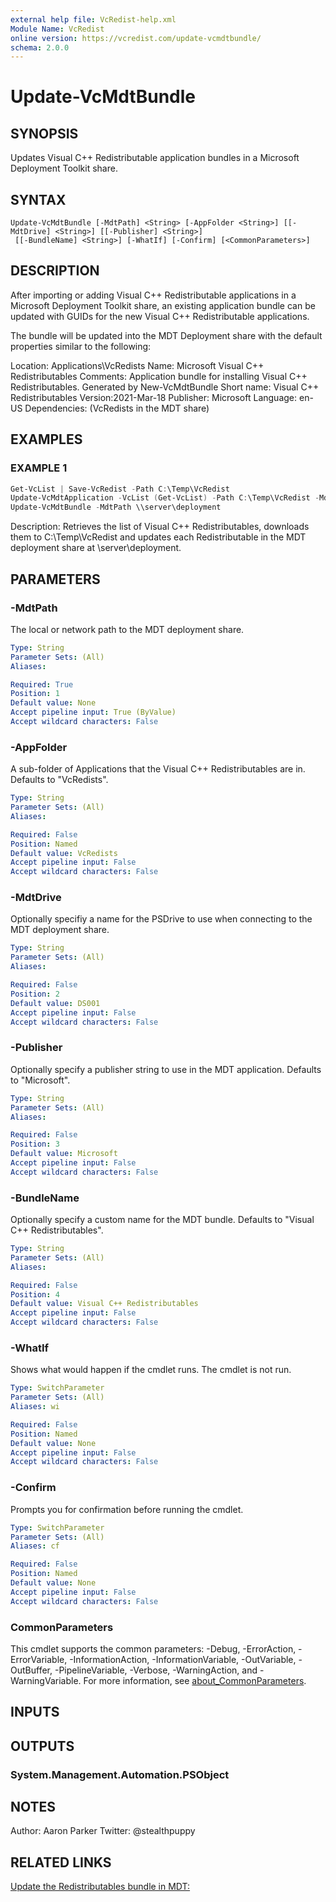 ```yaml
---
external help file: VcRedist-help.xml
Module Name: VcRedist
online version: https://vcredist.com/update-vcmdtbundle/
schema: 2.0.0
---
```


# Update-VcMdtBundle

## SYNOPSIS

Updates Visual C++ Redistributable application bundles in a Microsoft Deployment Toolkit share.

## SYNTAX

```
Update-VcMdtBundle [-MdtPath] <String> [-AppFolder <String>] [[-MdtDrive] <String>] [[-Publisher] <String>]
 [[-BundleName] <String>] [-WhatIf] [-Confirm] [<CommonParameters>]
```

## DESCRIPTION

After importing or adding Visual C++ Redistributable applications in a Microsoft Deployment Toolkit share, an existing application bundle can be updated with GUIDs for the new Visual C++ Redistributable applications.

The bundle will be updated into the MDT Deployment share with the default properties similar to the following:

Location: Applications\VcRedists
Name: Microsoft Visual C++ Redistributables
Comments: Application bundle for installing Visual C++ Redistributables. Generated by New-VcMdtBundle
Short name: Visual C++ Redistributables
Version:2021-Mar-18
Publisher: Microsoft
Language: en-US
Dependencies: (VcRedists in the MDT share)

## EXAMPLES

### EXAMPLE 1

```powershell
Get-VcList | Save-VcRedist -Path C:\Temp\VcRedist
Update-VcMdtApplication -VcList (Get-VcList) -Path C:\Temp\VcRedist -MdtPath \\server\deployment
Update-VcMdtBundle -MdtPath \\server\deployment
```

Description:
Retrieves the list of Visual C++ Redistributables, downloads them to C:\Temp\VcRedist and updates each Redistributable in the MDT deployment share at \\server\deployment.

## PARAMETERS

### -MdtPath

The local or network path to the MDT deployment share.

```yaml
Type: String
Parameter Sets: (All)
Aliases:

Required: True
Position: 1
Default value: None
Accept pipeline input: True (ByValue)
Accept wildcard characters: False
```

### -AppFolder

A sub-folder of Applications that the Visual C++ Redistributables are in.
Defaults to "VcRedists".

```yaml
Type: String
Parameter Sets: (All)
Aliases:

Required: False
Position: Named
Default value: VcRedists
Accept pipeline input: False
Accept wildcard characters: False
```

### -MdtDrive

Optionally specifiy a name for the PSDrive to use when connecting to the MDT deployment share.

```yaml
Type: String
Parameter Sets: (All)
Aliases:

Required: False
Position: 2
Default value: DS001
Accept pipeline input: False
Accept wildcard characters: False
```

### -Publisher

Optionally specify a publisher string to use in the MDT application.
Defaults to "Microsoft".

```yaml
Type: String
Parameter Sets: (All)
Aliases:

Required: False
Position: 3
Default value: Microsoft
Accept pipeline input: False
Accept wildcard characters: False
```

### -BundleName

Optionally specify a custom name for the MDT bundle.
Defaults to "Visual C++ Redistributables".

```yaml
Type: String
Parameter Sets: (All)
Aliases:

Required: False
Position: 4
Default value: Visual C++ Redistributables
Accept pipeline input: False
Accept wildcard characters: False
```

### -WhatIf

Shows what would happen if the cmdlet runs.
The cmdlet is not run.

```yaml
Type: SwitchParameter
Parameter Sets: (All)
Aliases: wi

Required: False
Position: Named
Default value: None
Accept pipeline input: False
Accept wildcard characters: False
```

### -Confirm

Prompts you for confirmation before running the cmdlet.

```yaml
Type: SwitchParameter
Parameter Sets: (All)
Aliases: cf

Required: False
Position: Named
Default value: None
Accept pipeline input: False
Accept wildcard characters: False
```

### CommonParameters

This cmdlet supports the common parameters: -Debug, -ErrorAction, -ErrorVariable, -InformationAction, -InformationVariable, -OutVariable, -OutBuffer, -PipelineVariable, -Verbose, -WarningAction, and -WarningVariable. For more information, see [about_CommonParameters](http://go.microsoft.com/fwlink/?LinkID=113216).

## INPUTS

## OUTPUTS

### System.Management.Automation.PSObject

## NOTES

Author: Aaron Parker
Twitter: @stealthpuppy

## RELATED LINKS

[Update the Redistributables bundle in MDT:](https://vcredist.com/update-vcmdtbundle/)
